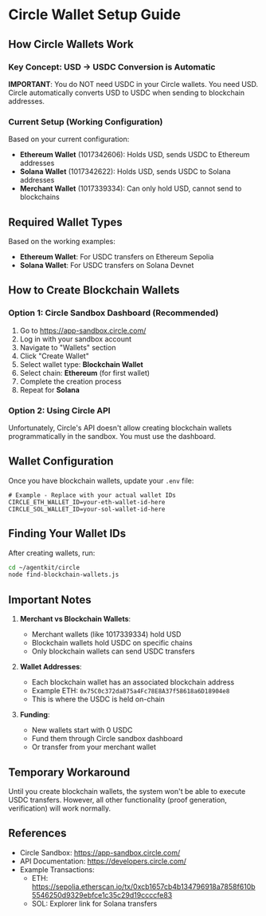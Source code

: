 # Circle Wallet Setup Guide

## How Circle Wallets Work

### Key Concept: USD → USDC Conversion is Automatic

**IMPORTANT**: You do NOT need USDC in your Circle wallets. You need USD. Circle automatically converts USD to USDC when sending to blockchain addresses.

### Current Setup (Working Configuration)

Based on your current configuration:
- **Ethereum Wallet** (1017342606): Holds USD, sends USDC to Ethereum addresses
- **Solana Wallet** (1017342622): Holds USD, sends USDC to Solana addresses
- **Merchant Wallet** (1017339334): Can only hold USD, cannot send to blockchains

## Required Wallet Types

Based on the working examples:
- **Ethereum Wallet**: For USDC transfers on Ethereum Sepolia
- **Solana Wallet**: For USDC transfers on Solana Devnet

## How to Create Blockchain Wallets

### Option 1: Circle Sandbox Dashboard (Recommended)

1. Go to https://app-sandbox.circle.com/
2. Log in with your sandbox account
3. Navigate to "Wallets" section
4. Click "Create Wallet"
5. Select wallet type: **Blockchain Wallet**
6. Select chain: **Ethereum** (for first wallet)
7. Complete the creation process
8. Repeat for **Solana**

### Option 2: Using Circle API

Unfortunately, Circle's API doesn't allow creating blockchain wallets programmatically in the sandbox. You must use the dashboard.

## Wallet Configuration

Once you have blockchain wallets, update your `.env` file:

```env
# Example - Replace with your actual wallet IDs
CIRCLE_ETH_WALLET_ID=your-eth-wallet-id-here
CIRCLE_SOL_WALLET_ID=your-sol-wallet-id-here
```

## Finding Your Wallet IDs

After creating wallets, run:
```bash
cd ~/agentkit/circle
node find-blockchain-wallets.js
```

## Important Notes

1. **Merchant vs Blockchain Wallets**:
   - Merchant wallets (like 1017339334) hold USD
   - Blockchain wallets hold USDC on specific chains
   - Only blockchain wallets can send USDC transfers

2. **Wallet Addresses**:
   - Each blockchain wallet has an associated blockchain address
   - Example ETH: `0x75C0c372da875a4Fc78E8A37f58618a6D18904e8`
   - This is where the USDC is held on-chain

3. **Funding**:
   - New wallets start with 0 USDC
   - Fund them through Circle sandbox dashboard
   - Or transfer from your merchant wallet

## Temporary Workaround

Until you create blockchain wallets, the system won't be able to execute USDC transfers. However, all other functionality (proof generation, verification) will work normally.

## References

- Circle Sandbox: https://app-sandbox.circle.com/
- API Documentation: https://developers.circle.com/
- Example Transactions:
  - ETH: https://sepolia.etherscan.io/tx/0xcb1657cb4b134796918a7858f610b5546250d9329ebfce1c35c29d19ccccfe83
  - SOL: Explorer link for Solana transfers